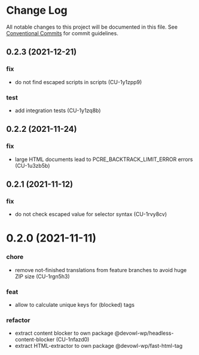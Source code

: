 # Change Log

All notable changes to this project will be documented in this file.
See [Conventional Commits](https://conventionalcommits.org) for commit guidelines.

## 0.2.3 (2021-12-21)


### fix

* do not find escaped scripts in scripts (CU-1y1zpp9)


### test

* add integration tests (CU-1y1zq8b)





## 0.2.2 (2021-11-24)


### fix

* large HTML documents lead to PCRE_BACKTRACK_LIMIT_ERROR errors (CU-1u3zb5b)





## 0.2.1 (2021-11-12)


### fix

* do not check escaped value for selector syntax (CU-1rvy8cv)





# 0.2.0 (2021-11-11)


### chore

* remove not-finished translations from feature branches to avoid huge ZIP size (CU-1rgn5h3)


### feat

* allow to calculate unique keys for (blocked) tags


### refactor

* extract content blocker to own package @devowl-wp/headless-content-blocker (CU-1nfazd0)
* extract HTML-extractor to own package @devowl-wp/fast-html-tag
